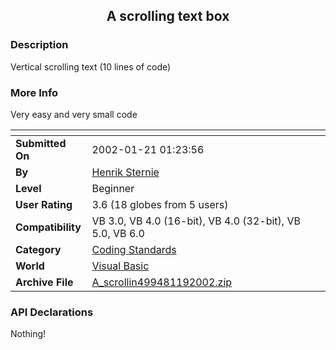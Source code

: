 ﻿<div align="center">

## A scrolling text box


</div>

### Description

Vertical scrolling text (10 lines of code)
 
### More Info
 
Very easy and very small code


<span>             |<span>
---                |---
**Submitted On**   |2002-01-21 01:23:56
**By**             |[Henrik Sternie](https://github.com/Planet-Source-Code/PSCIndex/blob/master/ByAuthor/henrik-sternie.md)
**Level**          |Beginner
**User Rating**    |3.6 (18 globes from 5 users)
**Compatibility**  |VB 3\.0, VB 4\.0 \(16\-bit\), VB 4\.0 \(32\-bit\), VB 5\.0, VB 6\.0
**Category**       |[Coding Standards](https://github.com/Planet-Source-Code/PSCIndex/blob/master/ByCategory/coding-standards__1-43.md)
**World**          |[Visual Basic](https://github.com/Planet-Source-Code/PSCIndex/blob/master/ByWorld/visual-basic.md)
**Archive File**   |[A\_scrollin499481192002\.zip](https://github.com/Planet-Source-Code/henrik-sternie-a-scrolling-text-box__1-30964/archive/master.zip)

### API Declarations

Nothing!





